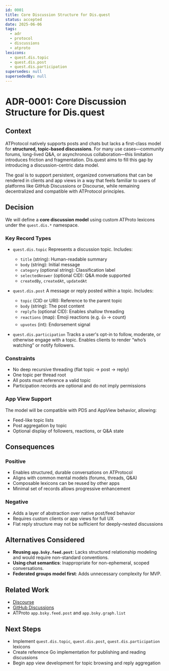 ```yaml
---
id: 0001
title: Core Discussion Structure for Dis.quest
status: accepted
date: 2025-06-06
tags:
  - adr
  - protocol
  - discussions
  - atproto
lexicons:
  - quest.dis.topic
  - quest.dis.post
  - quest.dis.participation
supersedes: null
supersededBy: null
---
```


# ADR-0001: Core Discussion Structure for Dis.quest

## Context
ATProtocol natively supports posts and chats but lacks a first-class model for **structured, topic-based discussions**. For many use cases—community forums, long-lived Q&A, or asynchronous collaboration—this limitation introduces friction and fragmentation. Dis.quest aims to fill this gap by introducing a discussion-centric data model.

The goal is to support persistent, organized conversations that can be rendered in clients and app views in a way that feels familiar to users of platforms like GitHub Discussions or Discourse, while remaining decentralized and compatible with ATProtocol principles.

## Decision
We will define a **core discussion model** using custom ATProto lexicons under the `quest.dis.*` namespace.

### Key Record Types

- `quest.dis.topic`
  Represents a discussion topic. Includes:
  - `title` (string): Human-readable summary
  - `body` (string): Initial message
  - `category` (optional string): Classification label
  - `selectedAnswer` (optional CID): Q&A mode supported
  - `createdBy`, `createdAt`, `updatedAt`

- `quest.dis.post`
  A message or reply posted within a topic. Includes:
  - `topic` (CID or URI): Reference to the parent topic
  - `body` (string): The post content
  - `replyTo` (optional CID): Enables shallow threading
  - `reactions` (map): Emoji reactions (e.g. 👍 → count)
  - `upvotes` (int): Endorsement signal

- `quest.dis.participation`
  Tracks a user's opt-in to follow, moderate, or otherwise engage with a topic. Enables clients to render “who’s watching” or notify followers.

### Constraints

- No deep recursive threading (flat topic → post → reply)
- One topic per thread root
- All posts must reference a valid topic
- Participation records are optional and do not imply permissions

### App View Support
The model will be compatible with PDS and AppView behavior, allowing:
- Feed-like topic lists
- Post aggregation by topic
- Optional display of followers, reactions, or Q&A state

## Consequences

### Positive
- Enables structured, durable conversations on ATProtocol
- Aligns with common mental models (forums, threads, Q&A)
- Composable lexicons can be reused by other apps
- Minimal set of records allows progressive enhancement

### Negative
- Adds a layer of abstraction over native post/feed behavior
- Requires custom clients or app views for full UX
- Flat reply structure may not be sufficient for deeply-nested discussions

## Alternatives Considered
- **Reusing `app.bsky.feed.post`**: Lacks structured relationship modeling and would require non-standard conventions.
- **Using chat semantics**: Inappropriate for non-ephemeral, scoped conversations.
- **Federated groups model first**: Adds unnecessary complexity for MVP.

## Related Work
- [Discourse](https://www.discourse.org/)
- [GitHub Discussions](https://docs.github.com/en/discussions)
- ATProto `app.bsky.feed.post` and `app.bsky.graph.list`

## Next Steps
- Implement `quest.dis.topic`, `quest.dis.post`, `quest.dis.participation` lexicons
- Create reference Go implementation for publishing and reading discussions
- Begin app view development for topic browsing and reply aggregation

